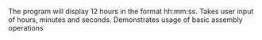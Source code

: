 The program will display 12 hours in the format hh:mm:ss. Takes user input of hours, minutes and seconds. Demonstrates usage of basic assembly operations
